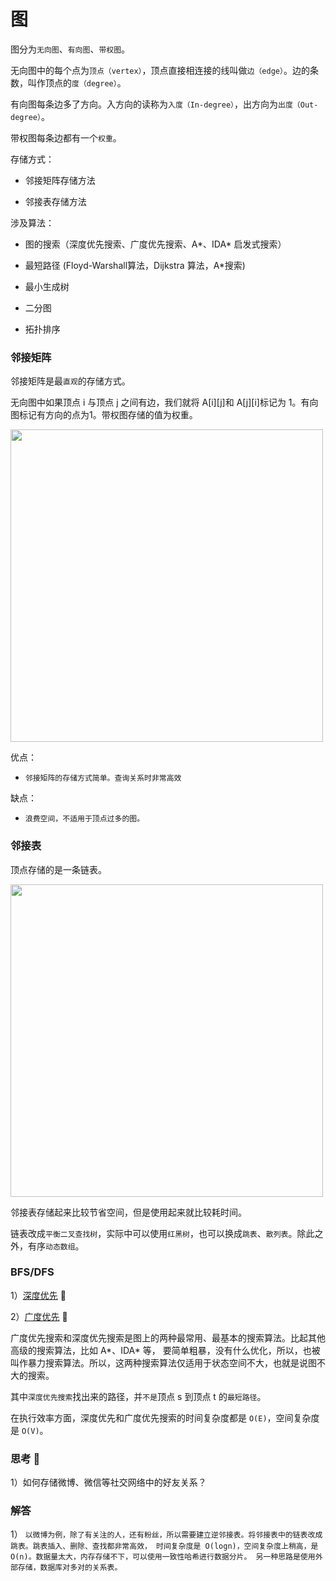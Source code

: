 # 图

图分为`无向图`、`有向图`、`带权图`。

无向图中的每个点为`顶点（vertex）`，顶点直接相连接的线叫做`边（edge）`。边的条数，叫作顶点的`度（degree）`。

有向图每条边多了方向。入方向的读称为`入度（In-degree）`，出方向为`出度（Out-degree）`。

带权图每条边都有一个`权重`。

存储方式：

* 邻接矩阵存储方法

* 邻接表存储方法

涉及算法：

* 图的搜索（深度优先搜索、广度优先搜索、A*、IDA* 启发式搜索）

* 最短路径 (Floyd-Warshall算法，Dijkstra 算法，A*搜索)

* 最小生成树

* 二分图

* 拓扑排序

### 邻接矩阵

邻接矩阵是最`直观`的存储方式。

无向图中如果顶点 i 与顶点 j 之间有边，我们就将 A[i][j]和 A[j][i]标记为 1。有向图标记有方向的点为1。带权图存储的值为权重。

<img src="https://static001.geekbang.org/resource/image/62/d2/625e7493b5470e774b5aa91fb4fdb9d2.jpg" width=500>

优点：
* `邻接矩阵的存储方式简单。查询关系时非常高效`

缺点：
* `浪费空间，不适用于顶点过多的图。`

### 邻接表

顶点存储的是一条链表。

<img src="https://static001.geekbang.org/resource/image/03/94/039bc254b97bd11670cdc4bf2a8e1394.jpg" width=500>

邻接表存储起来比较节省空间，但是使用起来就比较耗时间。

链表改成`平衡二叉查找树`，实际中可以使用`红黑树`，也可以换成`跳表`、`散列表`。除此之外，有序`动态数组`。

### BFS/DFS

1）[深度优先](https://github.com/lzle/algorithm/blob/master/datastructure/graph/graph.go) :lemon:

2）[广度优先](https://github.com/lzle/algorithm/blob/master/datastructure/graph/graph.go) :lemon:


广度优先搜索和深度优先搜索是图上的两种最常用、最基本的搜索算法。比起其他高级的搜索算法，比如 A*、IDA* 等，
要简单粗暴，没有什么优化，所以，也被叫作暴力搜索算法。所以，这两种搜索算法仅适用于状态空间不大，也就是说图不大的搜索。

其中`深度优先搜索`找出来的路径，并`不是`顶点 s 到顶点 t 的`最短路径`。

在执行效率方面，深度优先和广度优先搜索的时间复杂度都是 `O(E)`，空间复杂度是 `O(V)`。


### 思考 🤔

1）如何存储微博、微信等社交网络中的好友关系？


### 解答

1） `以微博为例，除了有关注的人，还有粉丝，所以需要建立逆邻接表。将邻接表中的链表改成跳表。跳表插入、删除、查找都非常高效，
时间复杂度是 O(logn)，空间复杂度上稍高，是 O(n)。数据量太大，内存存储不下，可以使用一致性哈希进行数据分片。
另一种思路是使用外部存储，数据库对多对的关系表。`



